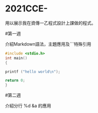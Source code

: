 # 2021CCE-
用以展示我在資傳一乙程式設計上課做的程式。


#第一週

介紹Markdown語法，主題應用及\`\`\`特殊引用

```c
#include <stdio.h>
int main()
{

printf ("hello world\n");

return 0;
}
```


#第二週

介紹分行 %d &a 的應用

